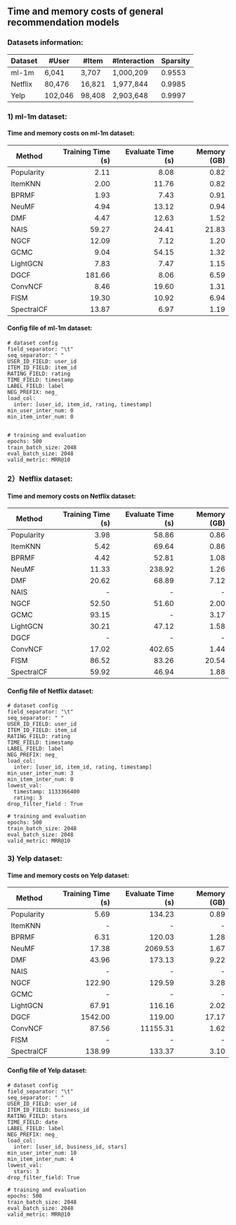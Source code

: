 ## Time  and memory costs of general recommendation models 

### Datasets information:

| Dataset | #User   | #Item  | #Interaction | Sparsity |
| ------- | ------- | ------ | ------------ | -------- |
| ml-1m   | 6,041   | 3,707  | 1,000,209    | 0.9553   |
| Netflix | 80,476  | 16,821 | 1,977,844    | 0.9985   |
| Yelp    | 102,046 | 98,408 | 2,903,648    | 0.9997   |

### 1) ml-1m dataset:

#### Time and memory costs on ml-1m dataset:

| Method     | Training Time (s) | Evaluate Time (s) | Memory (GB) |
| ---------- | ----------------: | ----------------: | ----------: |
| Popularity |              2.11 |              8.08 |        0.82 |
| ItemKNN    |              2.00 |             11.76 |        0.82 |
| BPRMF      |              1.93 |              7.43 |        0.91 |
| NeuMF      |              4.94 |             13.12 |        0.94 |
| DMF        |              4.47 |             12.63 |        1.52 |
| NAIS       |             59.27 |             24.41 |       21.83 |
| NGCF       |             12.09 |              7.12 |        1.20 |
| GCMC       |              9.04 |             54.15 |        1.32 |
| LightGCN   |              7.83 |              7.47 |        1.15 |
| DGCF       |            181.66 |              8.06 |        6.59 |
| ConvNCF    |              8.46 |             19.60 |        1.31 |
| FISM       |             19.30 |             10.92 |        6.94 |
| SpectralCF |             13.87 |              6.97 |        1.19 |

#### Config file of ml-1m dataset:

```
# dataset config
field_separator: "\t"
seq_separator: " "
USER_ID_FIELD: user_id
ITEM_ID_FIELD: item_id
RATING_FIELD: rating
TIME_FIELD: timestamp
LABEL_FIELD: label
NEG_PREFIX: neg_
load_col:
  inter: [user_id, item_id, rating, timestamp]
min_user_inter_num: 0
min_item_inter_num: 0


# training and evaluation
epochs: 500
train_batch_size: 2048
eval_batch_size: 2048
valid_metric: MRR@10
```

### 2）Netflix dataset:

#### Time and memory costs on Netflix dataset:

| Method     | Training Time (s) | Evaluate Time (s) | Memory (GB) |
| ---------- | ----------------: | -----------------: | -----------: |
| Popularity | 3.98              | 58.86             | 0.86     |
| ItemKNN    | 5.42              | 69.64             | 0.86      |
| BPRMF      | 4.42              | 52.81             | 1.08    |
| NeuMF      | 11.33             | 238.92            | 1.26     |
| DMF        | 20.62             | 68.89             | 7.12     |
| NAIS       | -                 | -                 | -           |
| NGCF       | 52.50             | 51.60             | 2.00     |
| GCMC       | 93.15             | -            | 3.17     |
| LightGCN   | 30.21             | 47.12             | 1.58     |
| DGCF       | - | - | -      |
| ConvNCF    | 17.02             | 402.65            | 1.44     |
| FISM       | 86.52             | 83.26             | 20.54   |
| SpectralCF | 59.92             | 46.94             | 1.88     |

#### Config file of Netflix dataset:

```
# dataset config
field_separator: "\t"
seq_separator: " "
USER_ID_FIELD: user_id
ITEM_ID_FIELD: item_id
RATING_FIELD: rating
TIME_FIELD: timestamp
LABEL_FIELD: label
NEG_PREFIX: neg_
load_col:
  inter: [user_id, item_id, rating, timestamp]
min_user_inter_num: 3
min_item_inter_num: 0
lowest_val:
  timestamp: 1133366400
  rating: 3
drop_filter_field : True

# training and evaluation
epochs: 500
train_batch_size: 2048
eval_batch_size: 2048
valid_metric: MRR@10
```

### 3) Yelp dataset:

#### Time and memory costs on Yelp dataset:

| Method     | Training Time (s) | Evaluate Time (s) | Memory (GB) |
| ---------- | -----------------: | -----------------: | -----------:|
| Popularity | 5.69              | 134.23            | 0.89      |
| ItemKNN    | - | - | - |
| BPRMF      | 6.31              | 120.03            | 1.28     |
| NeuMF      | 17.38             | 2069.53           | 1.67     |
| DMF        | 43.96             | 173.13            | 9.22     |
| NAIS       | -                 | -                 | -           |
| NGCF       | 122.90            | 129.59            | 3.28     |
| GCMC       | - | - | -        |
| LightGCN   | 67.91             | 116.16            | 2.02    |
| DGCF       | 1542.00           | 119.00            | 17.17    |
| ConvNCF    | 87.56             | 11155.31          | 1.62     |
| FISM       | -                 | -                 | -           |
| SpectralCF | 138.99            | 133.37            | 3.10     |

#### Config file of Yelp dataset:

```
# dataset config
field_separator: "\t"
seq_separator: " "
USER_ID_FIELD: user_id
ITEM_ID_FIELD: business_id
RATING_FIELD: stars
TIME_FIELD: date
LABEL_FIELD: label
NEG_PREFIX: neg_
load_col:
  inter: [user_id, business_id, stars]
min_user_inter_num: 10
min_item_inter_num: 4
lowest_val:
  stars: 3
drop_filter_field: True

# training and evaluation
epochs: 500
train_batch_size: 2048
eval_batch_size: 2048
valid_metric: MRR@10
```

